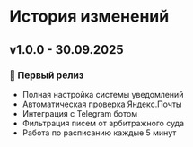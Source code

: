 # История изменений

## v1.0.0 - 30.09.2025
### 🚀 Первый релиз
- Полная настройка системы уведомлений
- Автоматическая проверка Яндекс.Почты
- Интеграция с Telegram ботом
- Фильтрация писем от арбитражного суда
- Работа по расписанию каждые 5 минут